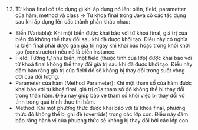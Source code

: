 12. Từ khoá final có tác dụng gì khi áp dụng nó lên: biến, field, parametter của hàm, method và class
=> Từ khoá final trong Java có các tác dụng sau khi áp dụng lên các thành phần khác nhau:
* Biến (Variable): Khi một biến được khai báo với từ khoá final, giá trị của biến đó không thể thay đổi sau khi đã được khởi tạo. Điều này có nghĩa là biến final phải được gán giá trị ngay khi khai báo hoặc trong khối khởi tạo (constructor) nếu nó là biến instance.
* Field: Tương tự như biến, một field (thuộc tính của lớp) được khai báo với từ khoá final không thể thay đổi giá trị sau khi đã được khởi tạo. Điều này đảm bảo rằng giá trị của field đó sẽ không bị thay đổi trong suốt vòng đời của đối tượng.
* Parameter của hàm (Method Parameter): Khi một tham số của hàm được khai báo với từ khoá final, giá trị của tham số đó không thể bị thay đổi trong thân hàm. Điều này giúp bảo vệ tham số khỏi việc bị thay đổi vô tình trong quá trình thực thi hàm.
* Method: Khi một phương thức được khai báo với từ khoá final, phương thức đó không thể bị ghi đè (override) trong các lớp con. Điều này đảm bảo rằng hành vi của phương thức sẽ không bị thay đổi bởi các lớp con.